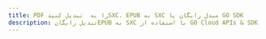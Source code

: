 ---title: PDF را به  تبدیل کنیدSXC، EPUB به SXC مبدل رایگان یا GO SDKdescription: تبدیل رایگانEPUB به SXC با استفاده از GO Cloud APIs & SDK همچنین اسناد PDF را در Cloud ایجاد، ویرایش و رندر کنید.---